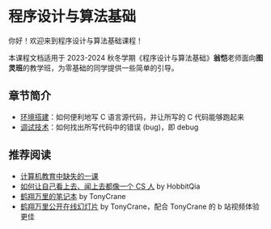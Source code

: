 # 程序设计与算法基础

你好！欢迎来到程序设计与算法基础课程！

本课程文档适用于 2023-2024 秋冬学期《程序设计与算法基础》**翁恺**老师面向**图灵班**的教学班，为零基础的同学提供一些简单的引导。

## 章节简介

- [环境搭建](env/index.md)：如何便利地写 C 语言源代码，并让所写的 C 代码能够跑起来
- [调试技术](debug/index.md)：如何找出所写代码中的错误 (bug)，即 debug

## 推荐阅读

- [计算机教育中缺失的一课](https://missing-semester-cn.github.io/)
- [如何让自己看上去、闻上去都像一个 CS 人](https://www.cc98.org/topic/5370849) by HobbitQia
- [鹤翔万里的笔记本](https://note.tonycrane.cc/) by TonyCrane
- [鹤翔万里公开在线幻灯片](https://slides.tonycrane.cc/) by TonyCrane，配合 TonyCrane 的 b 站视频体验更佳
